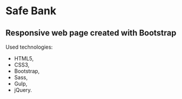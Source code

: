 # Safe Bank

## Responsive web page created with Bootstrap

Used technologies:

* HTML5,
* CSS3,
* Bootstrap,
* Sass,
* Gulp,
* jQuery.





